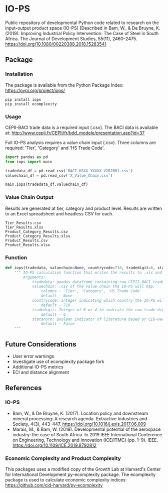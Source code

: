 # IO-PS
Public repository of developmental Python code related to research on the input-output product space (IO-PS) 
[Described in Bam, W., &amp; De Bruyne, K. (2019). Improving Industrial Policy Intervention: The Case of Steel in South Africa. The Journal of Development Studies, 55(11), 2460–2475. https://doi.org/10.1080/00220388.2018.1528354]

## Package

### Installation
The package is available from the Python Package Index: https://pypi.org/project/iops/

```text
pip install iops
pip install ecomplexity
```

### Usage
CEPII-BACI trade data is a required input (.csv). The BACI data is available at: http://www.cepii.fr/CEPII/fr/bdd_modele/presentation.asp?id=37

Full IO-PS analysis requires a value chain input (.csv). Three columns are required: 'Tier', 'Category' and 'HS Trade Code'.

```python
import pandas as pd
from iops import main

tradedata_df = pd.read_csv('BACI_HSXX_YXXXX_V202001.csv')
valuechain_df = pd.read_csv('X_Value_Chain.csv')

main.iops(tradedata_df,valuechain_df)
```

### Value Chain Output
Results are generated at tier, category and product level. Results are written to an Excel spreadsheet and headless CSV for each.
```text
Tier_Results.csv
Tier_Results.xlsx
Product_Category_Results.csv
Product_Category_Results.xlsx
Product_Results.csv
Product_Results.xlsx
```

### Function
```Python
def iops(tradedata, valuechain=None, countrycode=710, tradedigit=6, statanorm=False):
    """ IO-PS calculation function that writes the results to .xls and .csv
        Arguments:
            tradedata: pandas dataframe containing raw CEPII-BACI trade data.
            valuechain: .csv of the value chain the IO-PS will map.
                columns - 'Tier', 'Category', 'HS Trade Code'
                default - None
            countrycode: integer indicating which country the IO-PS will map.
                default - 710 
            tradedigit: Integer of 6 or 4 to indicate the raw trade digit summation level.
                default - 6 
            statanorm: Boolean indicator of literature based or CID-Harvard STATA normalization.
                default - False
    """
```
## Future Considerations
* User error warnings
* Investigate use of ecomplexity package fork
* Additional IO-PS metrics
* ECI and distance alignment
## References
### IO-PS

* Bam, W., & De Bruyne, K. (2017). Location policy and downstream mineral processing: A research agenda. Extractive Industries and Society, 4(3), 443–447. https://doi.org/10.1016/j.exis.2017.06.009
* Marais, M., & Bam, W. (2019). Developmental potential of the aerospace industry: the case of South Africa. In 2019 IEEE International Conference on Engineering, Technology and Innovation (ICE/ITMC) (pp. 1–9). IEEE. https://doi.org/10.1109/ICE.2019.8792812

### Economic Complexity and Product Complexity
This packages uses a modified copy of the Growth Lab at Harvard's Center for International Development py-ecomplexity package. The ecomplexity package is used to calculate economic complexity indices: https://github.com/cid-harvard/py-ecomplexity

